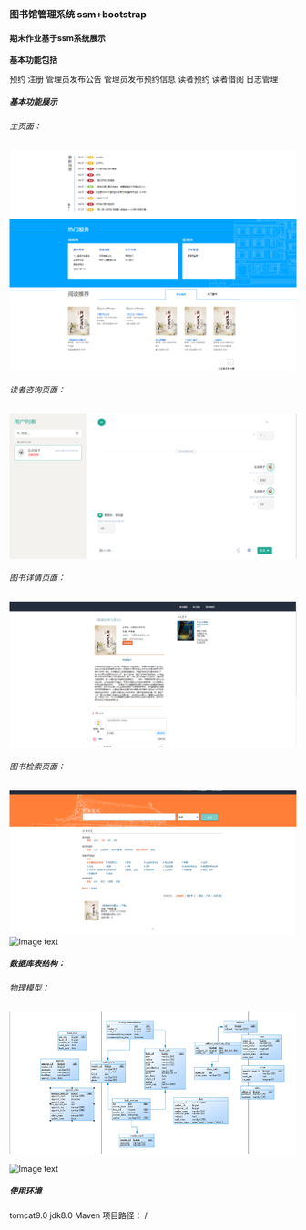
### 图书馆管理系统 ssm+bootstrap

#### 期末作业基于ssm系统展示

**基本功能包括**

预约
注册
管理员发布公告
管理员发布预约信息
读者预约
读者借阅
日志管理

##### 基本功能展示

###### 主页面：

![img.png](.asserts/img.png)

###### 读者咨询页面：

![img_1.png](.asserts/img_1.png)

###### 图书详情页面：

![img_2.png](.asserts/img_2.png)

###### 图书检索页面：

![img_3.png](.asserts/img_3.png)
![Image text](https://github.com/byescoding/librarySystem/blob/master/library_images/QQ%E6%88%AA%E5%9B%BE20200702133500.png)

##### 数据库表结构：

###### 物理模型：

![img.png](img.png)

![Image text](https://github.com/byescoding/librarySystem/blob/master/library_images/QQ%E6%88%AA%E5%9B%BE20200702133924.png)

##### 使用环境

tomcat9.0 
jdk8.0 
Maven
项目路径： /


